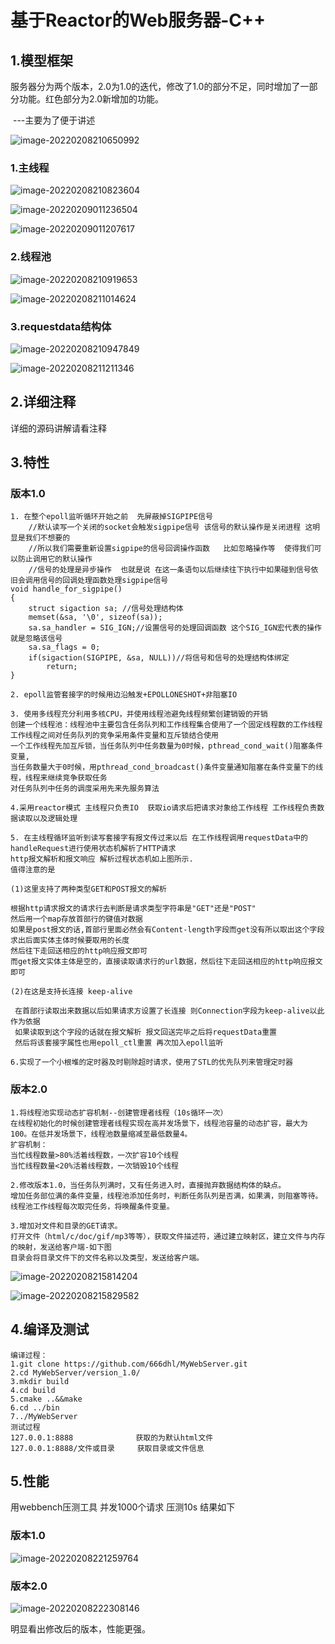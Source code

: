 # 基于Reactor的Web服务器-C++
## 1.模型框架

服务器分为两个版本，2.0为1.0的迭代，修改了1.0的部分不足，同时增加了一部分功能。红色部分为2.0新增加的功能。

​																																																---主要为了便于讲述

![image-20220208210650992](https://github.com/666dhl/MyWebServer/blob/main/images/www.yalijuda.com_4d78890f8f3229c3bc3c83b263b84f2.png)

### 1.主线程

![image-20220208210823604](https://github.com/666dhl/MyWebServer/blob/main/images/www.yalijuda.com_6422267dcf559e49349d74b8d7df38a.png)

![image-20220209011236504](https://github.com/666dhl/MyWebServer/blob/main/images/www.yalijuda.com_ca491cf34b62d9c2592ec6b9562ba68.png)

![image-20220209011207617](https://github.com/666dhl/MyWebServer/blob/main/images/www.yalijuda.com_0bc1e860b7fd799ca06b6de12e27925_ase6LqbAJD.png)

### 2.线程池

![image-20220208210919653](https://github.com/666dhl/MyWebServer/blob/main/images/www.yalijuda.com_16ffd2d834ee4f0f3089c12a2d11ef8_39NtSCv4VA.png)

![image-20220208211014624](https://github.com/666dhl/MyWebServer/blob/main/images/www.yalijuda.com_99d82fee92a209aae5fa81b8092c9c6.png)

### 3.requestdata结构体

![image-20220208210947849](https://github.com/666dhl/MyWebServer/blob/main/images/www.yalijuda.com_cc32028a46237348beef01bd8d5c3ff.png)

![image-20220208211211346](https://github.com/666dhl/MyWebServer/blob/main/images/www.yalijuda.com_aa57ac4b89d59912ceb77242d1f5f1f.png)

## 2.详细注释
详细的源码讲解请看注释

## 3.特性

### 版本1.0

```
1. 在整个epoll监听循环开始之前  先屏蔽掉SIGPIPE信号
	//默认读写一个关闭的socket会触发sigpipe信号 该信号的默认操作是关闭进程 这明显是我们不想要的
    //所以我们需要重新设置sigpipe的信号回调操作函数   比如忽略操作等  使得我们可以防止调用它的默认操作 
    //信号的处理是异步操作  也就是说 在这一条语句以后继续往下执行中如果碰到信号依旧会调用信号的回调处理函数处理sigpipe信号
void handle_for_sigpipe()
{
    struct sigaction sa; //信号处理结构体
    memset(&sa, '\0', sizeof(sa));
    sa.sa_handler = SIG_IGN;//设置信号的处理回调函数 这个SIG_IGN宏代表的操作就是忽略该信号 
    sa.sa_flags = 0;
    if(sigaction(SIGPIPE, &sa, NULL))//将信号和信号的处理结构体绑定
        return;
}

```

```
2. epoll监管套接字的时候用边沿触发+EPOLLONESHOT+非阻塞IO   

```

```
3. 使用多线程充分利用多核CPU，并使用线程池避免线程频繁创建销毁的开销
创建一个线程池：线程池中主要包含任务队列和工作线程集合使用了一个固定线程数的工作线程
工作线程之间对任务队列的竞争采用条件变量和互斥锁结合使用
一个工作线程先加互斥锁，当任务队列中任务数量为0时候，pthread_cond_wait()阻塞条件变量,
当任务数量大于0时候，用pthread_cond_broadcast()条件变量通知阻塞在条件变量下的线程，线程来继续竞争获取任务
对任务队列中任务的调度采用先来先服务算法
```
```
4.采用reactor模式 主线程只负责IO  获取io请求后把请求对象给工作线程 工作线程负责数据读取以及逻辑处理
```

```
5. 在主线程循环监听到读写套接字有报文传过来以后 在工作线程调用requestData中的handleRequest进行使用状态机解析了HTTP请求
http报文解析和报文响应 解析过程状态机如上图所示. 
值得注意的是

(1)这里支持了两种类型GET和POST报文的解析 

根据http请求报文的请求行去判断是请求类型字符串是"GET"还是"POST"
然后用一个map存放首部行的键值对数据
如果是post报文的话,首部行里面必然会有Content-length字段而get没有所以取出这个字段 求出后面实体主体时候要取用的长度 
然后往下走回送相应的http响应报文即可
而get报文实体主体是空的，直接读取请求行的url数据，然后往下走回送相应的http响应报文即可

(2)在这是支持长连接 keep-alive

 在首部行读取出来数据以后如果请求方设置了长连接 则Connection字段为keep-alive以此作为依据
 如果读取到这个字段的话就在报文解析 报文回送完毕之后将requestData重置 
 然后将该套接字属性也用epoll_ctl重置 再次加入epoll监听

```
```
6.实现了一个小根堆的定时器及时剔除超时请求，使用了STL的优先队列来管理定时器
```
### 版本2.0

```
1.将线程池实现动态扩容机制--创建管理者线程（10s循环一次）
在线程初始化的时候创建管理者线程实现在高并发场景下，线程池容量的动态扩容，最大为100。在低并发场景下，线程池数量缩减至最低数量4。
扩容机制：
当忙线程数量>80%活着线程数，一次扩容10个线程
当忙线程数量<20%活着线程数，一次销毁10个线程
```

```
2.修改版本1.0，当任务队列满时，又有任务进入时，直接抛弃数据结构体的缺点。
增加任务部位满的条件变量，线程池添加任务时，判断任务队列是否满，如果满，则阻塞等待。
线程池工作线程每次取完任务，将唤醒条件变量。
```

```
3.增加对文件和目录的GET请求。
打开文件（html/c/doc/gif/mp3等等），获取文件描述符，通过建立映射区，建立文件与内存的映射，发送给客户端-如下图
目录会将目录文件下的文件名称以及类型，发送给客户端。
```

![image-20220208215814204](https://github.com/666dhl/MyWebServer/blob/main/images/www.yalijuda.com_439b896611197f357810174487339df.png)

![image-20220208215829582](https://github.com/666dhl/MyWebServer/blob/main/images/www.yalijuda.com_ac199901b782985c3d994ecb0cee98b.png)

## 4.编译及测试

```
编译过程：
1.git clone https://github.com/666dhl/MyWebServer.git
2.cd MyWebServer/version_1.0/
3.mkdir build
4.cd build
5.cmake ..&&make
6.cd ../bin
7../MyWebServer 
测试过程
127.0.0.1:8888              获取的为默认html文件
127.0.0.1:8888/文件或目录     获取目录或文件信息
```

## 5.性能

用webbench压测工具 
并发1000个请求 压测10s 结果如下

### 版本1.0

![image-20220208221259764](https://github.com/666dhl/MyWebServer/blob/main/images/899485d6ac3cb3c77053eb82e30d848.png)

### 版本2.0

![image-20220208222308146](https://github.com/666dhl/MyWebServer/blob/main/images/7f4ff9c93e5ace08f998866b57c28da.png)

明显看出修改后的版本，性能更强。
